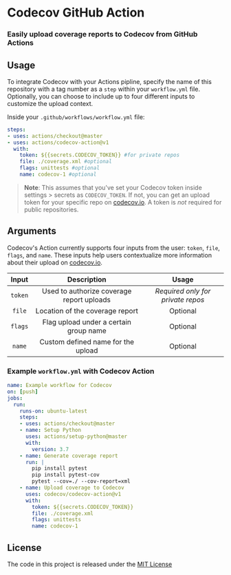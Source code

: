<!-- <p align="center"><img  src="./codecov-logo.png"  /></p> -->

# Codecov GitHub Action
### Easily upload coverage reports to Codecov from GitHub Actions 

## Usage

To integrate Codecov with your Actions pipline, specify the name of this repository with a tag number as a `step` within your `workflow.yml` file. Optionally, you can choose to include up to four different inputs to customize the upload context.

Inside your `.github/workflows/workflow.yml` file:

```yaml
steps:
- uses: actions/checkout@master
- uses: actions/codecov-action@v1
  with:
    token: ${{secrets.CODECOV_TOKEN}} #for private repos
    file: ./coverage.xml #optional
    flags: unittests #optional
    name: codecov-1 #optional
```
>**Note**: This assumes that you've set your Codecov token inside settings > secrets as `CODECOV_TOKEN`. If not, you can get an upload token for your specific repo on [codecov.io](https://www.codecov.io). A token is *not* required for public repositories. 

## Arguments

Codecov's Action currently supports four inputs from the user: `token`, `file`, `flags`, and `name`.  These inputs  help users contextualize more information about their upload on [codecov.io](https://www.codecov.io). 

| Input  | Description | Usage |
| :---:     |     :---:   |    :---:   |
| `token`  | Used to authorize coverage report uploads  | *Required only for private repos* |
| `file`  | Location of the coverage report | Optional
| `flags`  | Flag upload under a certain group name | Optional
| `name`  | Custom defined name for the upload | Optional

### Example `workflow.yml` with Codecov Action

```yaml
name: Example workflow for Codecov
on: [push]
jobs:
  run:
    runs-on: ubuntu-latest
    steps:
    - uses: actions/checkout@master
    - name: Setup Python  
      uses: actions/setup-python@master
      with:
        version: 3.7
    - name: Generate coverage report
      run: |
        pip install pytest
        pip install pytest-cov
        pytest --cov=./ --cov-report=xml
    - name: Upload coverage to Codecov  
      uses: codecov/codecov-action@v1
      with:
        token: ${{secrets.CODECOV_TOKEN}}
        file: ./coverage.xml
        flags: unittests
        name: codecov-1 
```

## License 

The code in this project is released under the [MIT License](LICENSE)
